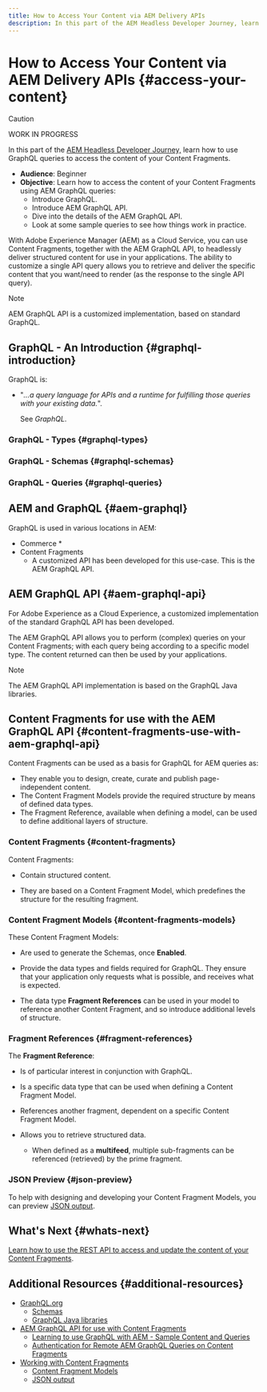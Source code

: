 ```yaml
---
title: How to Access Your Content via AEM Delivery APIs
description: In this part of the AEM Headless Developer Journey, learn how to use GraphQL queries to access your Content Fragments content.
---
```


# How to Access Your Content via AEM Delivery APIs {#access-your-content}

>[!CAUTION]
>
>WORK IN PROGRESS

In this part of the [AEM Headless Developer Journey,](#overview.md) learn how to use GraphQL queries to access the content of your Content Fragments.

* **Audience**: Beginner
* **Objective**: Learn how to access the content of your Content Fragments using AEM GraphQL queries:
  * Introduce GraphQL.
  * Introduce AEM GraphQL API.
  * Dive into the details of the AEM GraphQL API.
  * Look at some sample queries to see how things work in practice.

With Adobe Experience Manager (AEM) as a Cloud Service, you can use Content Fragments, together with the AEM GraphQL API, to headlessly deliver structured content for use in your applications. The ability to customize a single API query allows you to retrieve and deliver the specific content that you want/need to render (as the response to the single API query).

>[!NOTE]
>AEM GraphQL API is a customized implementation, based on standard GraphQL.

## GraphQL - An Introduction {#graphql-introduction}

GraphQL is:

* "*...a query language for APIs and a runtime for fulfilling those queries with your existing data.*". 

  See *GraphQL*.

### GraphQL - Types {#graphql-types}

### GraphQL - Schemas {#graphql-schemas}

### GraphQL - Queries {#graphql-queries}

## AEM and GraphQL {#aem-graphql}

GraphQL is used in various locations in AEM:

* Commerce
  * 
* Content Fragments
  * A customized API has been developed for this use-case. This is the AEM GraphQL API.

## AEM GraphQL API {#aem-graphql-api}

For Adobe Experience as a Cloud Experience, a customized implementation of the standard GraphQL API has been developed. 

The AEM GraphQL API allows you to perform (complex) queries on your Content Fragments; with each query being according to a specific model type. The content returned can then be used by your applications. 

>[!NOTE]
>
>The AEM GraphQL API implementation is based on the GraphQL Java libraries.

## Content Fragments for use with the AEM GraphQL API {#content-fragments-use-with-aem-graphql-api}

Content Fragments can be used as a basis for GraphQL for AEM queries as:

* They enable you to design, create, curate and publish page-independent content.
* The Content Fragment Models provide the required structure by means of defined data types.
* The Fragment Reference, available when defining a model, can be used to define additional layers of structure.

### Content Fragments {#content-fragments}

Content Fragments:

* Contain structured content.

* They are based on a Content Fragment Model, which predefines the structure for the resulting fragment.
  
### Content Fragment Models {#content-fragments-models}

These Content Fragment Models:

* Are used to generate the Schemas, once **Enabled**.

* Provide the data types and fields required for GraphQL. They ensure that your application only requests what is possible, and receives what is expected.

* The data type **Fragment References** can be used in your model to reference another Content Fragment, and so introduce additional levels of structure.

### Fragment References {#fragment-references}

The **Fragment Reference**:

* Is of particular interest in conjunction with GraphQL.

* Is a specific data type that can be used when defining a Content Fragment Model.

* References another fragment, dependent on a specific Content Fragment Model.

* Allows you to retrieve structured data.

  * When defined as a **multifeed**, multiple sub-fragments can be referenced (retrieved) by the prime fragment.

### JSON Preview {#json-preview}

To help with designing and developing your Content Fragment Models, you can preview [JSON output](/help/assets/content-fragments/content-fragments-json-preview.md).

## What's Next {#whats-next} 

[Learn how to use the REST API to access and update the content of your Content Fragments](/help/implementing/developing/headless-journey/update-your-content.md).

## Additional Resources {#additional-resources}

* [GraphQL.org](https://graphql.org)
  * [Schemas](https://graphql.org/learn/schema/)
  * [GraphQL Java libraries](https://graphql.org/code/#java)
* [AEM GraphQL API for use with Content Fragments](/help/assets/content-fragments/graphql-api-content-fragments.md)
  * [Learning to use GraphQL with AEM - Sample Content and Queries](/help/assets/content-fragments/content-fragments-graphql-samples.md)
  * [Authentication for Remote AEM GraphQL Queries on Content Fragments](/help/assets/content-fragments/graphql-authentication-content-fragments.md)
* [Working with Content Fragments](/help/assets/content-fragments/content-fragments.md)
  * [Content Fragment Models](/help/assets/content-fragments/content-fragments-models.md)
  * [JSON output](/help/assets/content-fragments/content-fragments-json-preview.md)
